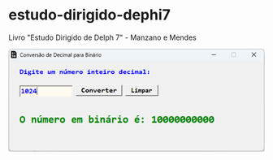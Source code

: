 # estudo-dirigido-dephi7
Livro "Estudo Dirigido de Delph 7" - Manzano e Mendes

<img src="https://github.com/helio-andrade/estudo-dirigido-dephi7/blob/main/DecimalParaBinario/DecToBin.png?raw=true">
